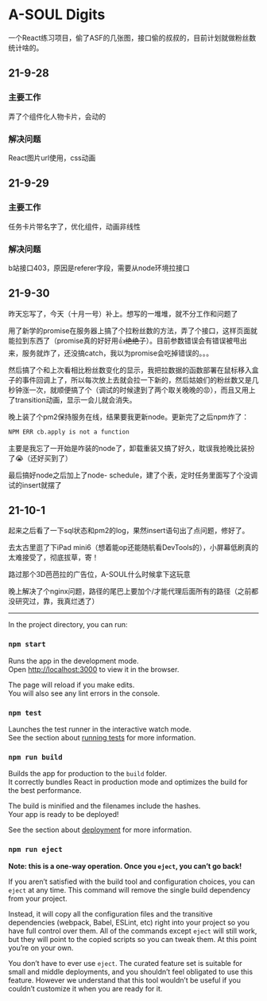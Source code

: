 # A-SOUL Digits

一个React练习项目，偷了ASF的几张图，接口偷的叔叔的，目前计划就做粉丝数统计啥的。

## 21-9-28

### 主要工作

弄了个组件化人物卡片，会动的

### 解决问题

React图片url使用，css动画

## 21-9-29

### 主要工作

任务卡片带名字了，优化组件，动画非线性

### 解决问题

b站接口403，原因是referer字段，需要从node环境拉接口

## 21-9-30

昨天忘写了，今天（十月一号）补上。想写的一堆堆，就不分工作和问题了

用了新学的promise在服务器上搞了个拉粉丝数的方法，弄了个接口，这样页面就能拉到东西了（promise真的好好用👍~~绝绝子~~）。目前参数错误会有错误被甩出来，服务就炸了，还没搞catch，我以为promise会吃掉错误的。。。

然后搞了个和上次看相比粉丝数变化的显示，我把拉数据的函数部署在鼠标移入盒子的事件回调上了，所以每次放上去就会拉一下新的，然后姑娘们的粉丝数又是几秒钟涨一次，就顺便搞了个（调试的时候逮到了两个取关晚晚的😡），而且又用上了transition动画，显示一会儿就会消失。

晚上装了个pm2保持服务在线，结果要我更新node。更新完了之后npm炸了：

```sh
NPM ERR cb.apply is not a function
```

主要是我忘了一开始是咋装的node了，卸载重装又搞了好久，耽误我抢晚比装扮了😭（还好买到了）

最后搞好node之后加上了node- schedule，建了个表，定时任务里面写了个没调试的insert就摆了

## 21-10-1

起来之后看了一下sql状态和pm2的log，果然insert语句出了点问题，修好了。

去太古里逛了下iPad mini6（想着能op还能随航看DevTools的），小屏幕低刷真的太难接受了，彻底拔草，寄！

路过那个3D芭芭拉的广告位，A-SOUL什么时候拿下这玩意

晚上解决了个nginx问题，路径的尾巴上要加个/才能代理后面所有的路径（之前都没研究过，靠，我真烂透了）

---




In the project directory, you can run:

### `npm start`

Runs the app in the development mode.\
Open [http://localhost:3000](http://localhost:3000) to view it in the browser.

The page will reload if you make edits.\
You will also see any lint errors in the console.

### `npm test`

Launches the test runner in the interactive watch mode.\
See the section about [running tests](https://facebook.github.io/create-react-app/docs/running-tests) for more information.

### `npm run build`

Builds the app for production to the `build` folder.\
It correctly bundles React in production mode and optimizes the build for the best performance.

The build is minified and the filenames include the hashes.\
Your app is ready to be deployed!

See the section about [deployment](https://facebook.github.io/create-react-app/docs/deployment) for more information.

### `npm run eject`

**Note: this is a one-way operation. Once you `eject`, you can’t go back!**

If you aren’t satisfied with the build tool and configuration choices, you can `eject` at any time. This command will remove the single build dependency from your project.

Instead, it will copy all the configuration files and the transitive dependencies (webpack, Babel, ESLint, etc) right into your project so you have full control over them. All of the commands except `eject` will still work, but they will point to the copied scripts so you can tweak them. At this point you’re on your own.

You don’t have to ever use `eject`. The curated feature set is suitable for small and middle deployments, and you shouldn’t feel obligated to use this feature. However we understand that this tool wouldn’t be useful if you couldn’t customize it when you are ready for it.

